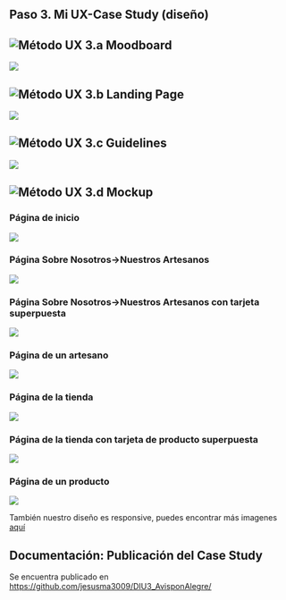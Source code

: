 ## Paso 3. Mi UX-Case Study (diseño)


![Método UX](img/moodboard.png) 3.a Moodboard
-----
![](1.%20Moodboard/Moodboard.png)


![Método UX](img/landing-page.png)  3.b Landing Page
----


![](2.%20Landing%20Page/Landing%20page.png)

![Método UX](img/guidelines.png) 3.c Guidelines
----
![](3.%20Guidelines/Patrones%20de%20Diseño%20y%20Guidelines.png)

![Método UX](img/mockup.png)  3.d Mockup
----
### Página de inicio
![](4.%20Layout%20HI-FI/home.png)
### Página Sobre Nosotros->Nuestros Artesanos
![](4.%20Layout%20HI-FI/SobreNosotros-NuestrosArtesanos.png)
### Página Sobre Nosotros->Nuestros Artesanos con tarjeta superpuesta
![](4.%20Layout%20HI-FI/tarjetaArtesanoSuperpuesta.png)
### Página de un artesano
![](4.%20Layout%20HI-FI/[nombreArtesano].png)
### Página de la tienda
![](4.%20Layout%20HI-FI/tienda.png)
### Página de la tienda con tarjeta de producto superpuesta
![](4.%20Layout%20HI-FI/TarjetaProductoSuperpuesta.png)
### Página de un producto
![](4.%20Layout%20HI-FI/[producto].png)

También nuestro diseño es responsive, puedes encontrar más imagenes [aquí](4.%20Layout%20HI-FI/)

## Documentación: Publicación del Case Study

Se encuentra publicado en https://github.com/jesusma3009/DIU3_AvisponAlegre/
